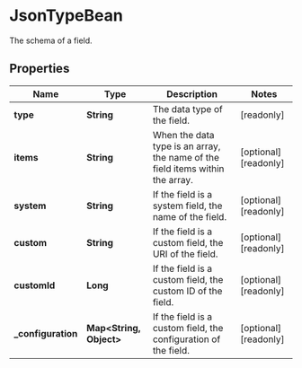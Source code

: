 

# JsonTypeBean

The schema of a field.

## Properties

| Name | Type | Description | Notes |
|------------ | ------------- | ------------- | -------------|
|**type** | **String** | The data type of the field. |  [readonly] |
|**items** | **String** | When the data type is an array, the name of the field items within the array. |  [optional] [readonly] |
|**system** | **String** | If the field is a system field, the name of the field. |  [optional] [readonly] |
|**custom** | **String** | If the field is a custom field, the URI of the field. |  [optional] [readonly] |
|**customId** | **Long** | If the field is a custom field, the custom ID of the field. |  [optional] [readonly] |
|**_configuration** | **Map&lt;String, Object&gt;** | If the field is a custom field, the configuration of the field. |  [optional] [readonly] |



